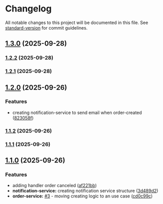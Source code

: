 # Changelog

All notable changes to this project will be documented in this file. See [standard-version](https://github.com/conventional-changelog/standard-version) for commit guidelines.

## [1.3.0](https://github.com/VilasBoas1407/projeto-1-eda-plataforma-e-commerce/compare/v1.13.0...v1.3.0) (2025-09-28)

### [1.2.2](https://github.com/VilasBoas1407/projeto-1-eda-plataforma-e-commerce/compare/v0.0.3...v1.2.2) (2025-09-28)

### [1.2.1](https://github.com/VilasBoas1407/projeto-1-eda-plataforma-e-commerce/compare/v0.0.2...v1.2.1) (2025-09-28)

## [1.2.0](https://github.com/VilasBoas1407/projeto-1-eda-plataforma-e-commerce/compare/v1.12.2...v1.2.0) (2025-09-26)


### Features

* creating notification-service to send email when order-created ([823058f](https://github.com/VilasBoas1407/projeto-1-eda-plataforma-e-commerce/commit/823058f961571bc7371db41a51ead3d1f23a458e))

### [1.1.2](https://github.com/VilasBoas1407/projeto-1-eda-plataforma-e-commerce/compare/v1.1.1...v1.1.2) (2025-09-26)

### [1.1.1](https://github.com/VilasBoas1407/projeto-1-eda-plataforma-e-commerce/compare/v1.1.0...v1.1.1) (2025-09-26)

## [1.1.0](https://github.com/VilasBoas1407/projeto-1-eda-plataforma-e-commerce/compare/v1.12.0...v1.1.0) (2025-09-26)


### Features

* adding handler order canceled ([af221bb](https://github.com/VilasBoas1407/projeto-1-eda-plataforma-e-commerce/commit/af221bbeaaa37077333161485472c4d9c8af6483))
* **notification-service:** creating notification service structure ([3d489d2](https://github.com/VilasBoas1407/projeto-1-eda-plataforma-e-commerce/commit/3d489d25994578f7a61e3f2173c95a9921b5dcb5))
* **order-service:**  [#3](https://github.com/VilasBoas1407/projeto-1-eda-plataforma-e-commerce/issues/3) - moving creating logic to an use case ([cd0c99c](https://github.com/VilasBoas1407/projeto-1-eda-plataforma-e-commerce/commit/cd0c99c0b6edc375f4a60e563886dba1cbfc2875))
